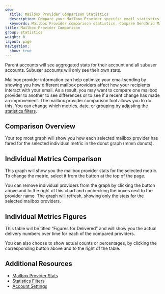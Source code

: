 ```yaml
---
seo:
  title: Mailbox Provider Comparison Statistics
  description: Compare your Mailbox Provider specific email statistics.
  keywords: Mailbox Provider comparison statistics, Compare SendGrid Mailbox Provider statistics
title: Mailbox Provider Comparison
group: statistics
weight: 0
layout: page
navigation:
  show: true
---
```



<call-out>

Parent accounts will see aggregated stats for their account and all subuser accounts. Subuser accounts will only see their own stats.

</call-out>

Mailbox provider information can help optimize your email sending by showing you how different mailbox providers affect how your recipients interact with your email. As a result, you may want to compare one mailbox provider to another to see differences or to see if a recent change has made an improvement. The mailbox provider comparison tool allows you to do this. You can change which metrics, date, or grouping by adjusting the [statistics filters]({{root_url}}/help-support/analytics-and-reporting/stats-overview/#statistics-filters).

## 	Comparison Overview
 	
Your top most graph will show you how each selected mailbox provider has fared for the selected individual metric in the donut graph (mmm donuts).

## 	Individual Metrics Comparison
 	
This graph will show you the mailbox provider stats for the selected metric. To change the metric, select it from the button at the top of the page.

You can remove individual providers from the graph by clicking the button above and to the right of this chart and unchecking the boxes next to the provider name. The graph will refresh, showing only the stats for the selected mailbox providers.

## 	Individual Metrics Figures
 	
This table will be titled “Figures for Delivered” and will show you the actual delivery numbers over time for each of the compared providers.

You can also choose to show actual counts or percentages, by clicking the corresponding button above and to the right of the table.

## 	Additional Resources
 	
- [Mailbox Provider Stats]({{site.app_url}}/statistics/mailbox_provider)
- [Statistics Filters]({{root_url}}//help-support/analytics-and-reporting/stats-overview/#statistics-filters)
- [Account Settings]({{root_url}}/help-support/account-and-settings/account/)
